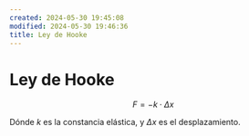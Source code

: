 ```yaml
---
created: 2024-05-30 19:45:08
modified: 2024-05-30 19:46:36
title: Ley de Hooke
---
```


# Ley de Hooke

$$
F = - k \cdot \Delta x
$$

Dónde $k$ es la constancia elástica, y $\Delta x$ es el desplazamiento.
